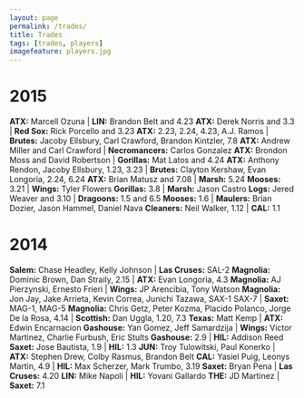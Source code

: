 ```yaml
---
layout: page
permalink: /trades/
title: Trades
tags: [trades, players]
imagefeature: players.jpg
---
```


# 2015

**ATX:** Marcell Ozuna | **LIN:** Brandon Belt and 4.23
**ATX:** Derek Norris and 3.3 | **Red Sox:** Rick Porcello and 3.23
**ATX:** 2.23, 2.24, 4.23, A.J. Ramos | **Brutes:** Jacoby Ellsbury, Carl Crawford, Brandon Kintzler, 7.8
**ATX:** Andrew Miller and Carl Crawford | **Necromancers:** Carlos Gonzalez
**ATX:** Brondon Moss and David Robertson | **Gorillas:** Mat Latos and 4.24
**ATX:** Anthony Rendon, Jacoby Ellsbury, 1.23, 3.23 | **Brutes:** Clayton Kershaw, Evan Longoria, 2.24, 6.24
**ATX:** Brian Matusz and 7.08 | **Marsh:** 5.24
**Mooses:** 3.21 | **Wings:** Tyler Flowers
**Gorillas:** 3.8 | **Marsh:** Jason Castro
**Logs:** Jered Weaver and 3.10 | **Dragoons:** 1.5 and 6.5
**Mooses:** 1.6 | **Maulers:** Brian Dozier, Jason Hammel, Daniel Nava
**Cleaners:** Neil Walker, 1.12 | **CAL:** 1.1

# 2014

**Salem:** Chase Headley, Kelly Johnson | **Las Cruses:** SAL-2
**Magnolia:** Dominic Brown, Dan Straily, 2.15 | **ATX:** Evan Longoria, 4.3
**Magnolia:** AJ Pierzynski, Ernesto Frieri | **Wings:** JP Arencibia, Tony Watson
**Magnolia:** Jon Jay, Jake Arrieta, Kevin Correa, Junichi Tazawa, SAX-1 SAX-7 | **Saxet:** MAG-1, MAG-5
**Magnolia:** Chris Getz, Peter Kozma, Placido Polanco, Jorge De la Rosa, 4.14 | **Scottish:** Dan Uggla, 1.20, 7.3
**Texas:** Matt Kemp | **ATX:** Edwin Encarnacion
**Gashouse:** Yan Gomez, Jeff Samardzija | **Wings:** Victor Martinez, Charlie Furbush, Eric Stults
**Gashouse:** 2.9 | **HIL:** Addison Reed
**Saxet:** Jose Bautista, 1.9 | **HIL:** 1.3
**JUN:** Troy Tulowitski, Paul Konerko | **ATX:** Stephen Drew, Colby Rasmus, Brandon Belt
**CAL:** Yasiel Puig, Leonys Martin, 4.9 | **HIL:** Max Scherzer, Mark Trumbo, 3.19
**Saxet:** Bryan Pena | **Las Cruses:** 4.20
**LIN:** Mike Napoli | **HIL:** Yovani Gallardo
**THE:** JD Martinez | **Saxet:** 7.1
